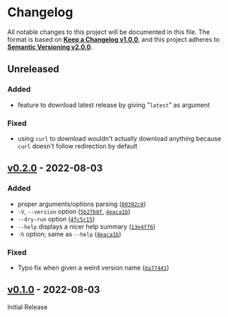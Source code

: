 <!--
  Copyright (c) 2022 Michael Federczuk
  SPDX-License-Identifier: CC-BY-SA-4.0
-->

<!-- markdownlint-disable no-duplicate-heading -->

# Changelog #

All notable changes to this project will be documented in this file.
The format is based on [**Keep a Changelog v1.0.0**](https://keepachangelog.com/en/1.0.0/),
and this project adheres to [**Semantic Versioning v2.0.0**](https://semver.org/spec/v2.0.0.html).

## Unreleased ##

### Added ###

* feature to download latest release by giving "`latest`" as argument

### Fixed ###

* using `curl` to download wouldn't actually download anything because `curl` doesn't follow redirection by default

## [v0.2.0] - 2022-08-03 ##

[v0.2.0]: https://github.com/mfederczuk/ktlint-install/releases/tag/v0.2.0

### Added ###

* proper arguments/options parsing ([`80392c0`])
* `-V`, `--version` option ([`5b27b8f`], [`4eaca1b`])
* `--dry-run` option ([`4fc5c15`])
* `--help` displays a nicer help summary ([`13e4ff6`])
* `-h` option; same as `--help` ([`4eaca1b`])

### Fixed ###

* Typo fix when given a weird version name ([`da77441`])

[`80392c0`]: https://github.com/mfederczuk/ktlint-install/commit/80392c03180f52df9eb8cad862bbde67bf2780af
[`5b27b8f`]: https://github.com/mfederczuk/ktlint-install/commit/5b27b8f491a0ffe94dd6c4a0a384ad1868c9634a
[`4eaca1b`]: https://github.com/mfederczuk/ktlint-install/commit/4eaca1b1904ae8b9193c4ecc15ec48152c374b4a
[`4fc5c15`]: https://github.com/mfederczuk/ktlint-install/commit/4fc5c15300a39814273c9618d6cf107b4a69f309
[`13e4ff6`]: https://github.com/mfederczuk/ktlint-install/commit/13e4ff6d96a120a43cad1873f40ef9822a421428
[`da77441`]: https://github.com/mfederczuk/ktlint-install/commit/da77441d60ac552b35937b6c3d7e0bed97f4940d

## [v0.1.0] - 2022-08-03 ##

[v0.1.0]: https://github.com/mfederczuk/ktlint-install/releases/tag/v0.1.0

Initial Release
